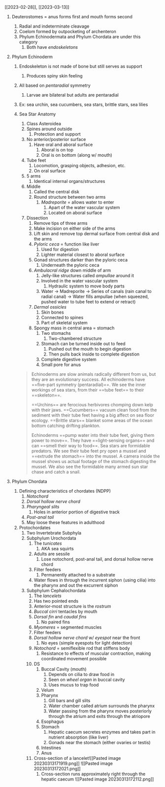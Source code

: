 [[2023-02-28]], [[2023-03-13]]

1. Deuterostomes = anus forms first and mouth forms second
	1. Radial and indeterminate cleavage
	2. Coelom formed by outpocketing of archenteron
	3. Phylum Echinodermata and Phylum Chordata are under this category
		1. Both have *endoskeletons*
2. Phylum Echinoderm
	1. Endoskeleton is not made of bone but still serves as support
		1. Produces spiny skin feeling
	2. All based on *pentaradial* symmetry
		1. Larvae are bilateral but adults are pentaradial 
	3. Ex: sea urchin, sea cucumbers, sea stars, brittle stars, sea lilies
	4. Sea Star Anatomy
		1. Class Asteroidea
		2. Spines around outside
			1. Protection and support
		3. No anterior/posterior surface
			1. Have oral and aboral surface
				1. Aboral is on top
				2. Oral is on bottom (along w/ mouth)
		4. Tube feet
			1. Locomotion, grasping objects, adhesion, etc.
			2. On oral surface
		5. 5 arms
			1. Identical internal organs/structures
		6. Middle
			1. Called the central disk
			2. Round structure between two arms
				1. *Madreporite* = allows water to enter 
					1. Apart of the water vascular system
					2. Located on aboral surface
		7. Dissection
			1. Remove tips of three arms 
			2. Make incision on either side of the arms
			3. Lift skin and remove top dermal surface from central disk and the arms
			4. *Pyloric ceca* = function like liver
				1. Used for digestion
				2. Lighter material closest to aboral surface
			5. Gonad structures darker than the pyloric ceca
				1. Underneath the pyloric ceca
			6. *Ambulacral ridge* down middle of arm
				1. Jelly-like structures called *ampullae* around it
				2. Involved in the water vascular system
					1. Hydraulic system to move body parts
				3. Water -> Madreporite -> Series of canals (rain canal to radial canal) -> Water fills ampullae (when squeezed, pushed water to tube feet to extend or retract)
			7. *Dermal ossicles*
				1. Skin bones 
				2. Connected to spines
				3. Part of skeletal system
			8. Spongy mass in central area = stomach
				1. Two stomachs
					1. Two-chambered structure
				2. Stomach can be turned inside out to feed
					1. Pushed out the mouth to begin digestion
					2. Then pulls back inside to complete digestion
				3. Complete digestive system
				4. Small pore for anus

		> Echinoderms are slow animals radically different from us, but they are an evolutionary success. All echinoderms have ==five-part symmetry (pentaradial)==. We see the inner workings of sea stars, from their ==tube feet== to their ==skeleton==.
		> 
		> ==Urchins== are ferocious herbivores chomping down kelp with their jaws. ==Cucumbers== vacuum clean food from the sediment with their tube feet having a big affect on sea floor ecology. ==Brittle stars== blanket some areas of the ocean bottom catching drifting plankton.
		> 
		> Echinoderms ==pump water into their tube feet, giving them power to move==. They have ==light-sensing organs== and can ==smell their way to food==. Sea stars are formidable predators. We see their tube feet pry open a mussel and ==extrude the stomach== into the mussel. A camera inside the mussel shows us actual footage of the stomach digesting the mussel. We also see the formidable many armed sun star chase and catch a snail.

3. Phylum Chordata
	1. Defining characteristics of chordates (NDPP)
		1. *Notochord*
		2. *Dorsal hollow nerve chord*
		3. *Pharyngeal slits*
			1. Holes in anterior portion of digestive track
		4. *Post-anal tail* 
		5. May loose these features in adulthood
	2. Protochordates
		1. Two Invertebrate Subphyla
		2. Subphylum Urochordata
			1. The *tunicates*
				1. AKA sea squirts
			2. Adults are sessile 
				1. Lose notochord, post-anal tail, and dorsal hollow nerve chord
			3. Filter feeders
				1. Permanently attached to a substrate 
			4. Water flows in through the incurrent siphon (using cilia) into the pharynx and out the excurrent siphon
		3. Subphylum Cephalochordata
			1. The *lancelets* 
			2. Has two pointed ends
			3. Anterior-most structure is the *rostrum*
			4. *Buccal cirri* tentacles by mouth
			5. *Dorsal fin* and *caudal fins*
				1. No paired fins
			6. *Myomeres* = segmented muscles
			7. Filter feeders
			8. *Dorsal hollow nerve chord* w/ *eyespot* near the front
				1. No eyes (simple eyespots for light detection)
			9. *Notochord* = semiflexible rod that stiffens body
				1. Resistance to effects of muscular contraction, making coordinated movement possible
			10. DS
				1. Buccal Cavity (mouth)
					1. Depends on cilia to draw food in
					1. Seen on *wheel organ* in buccal cavity
					2. Uses mucus to trap food
				2. Velum
				3. Pharynx
					1. Gill bars and gill slits
					2. Water chamber called atrium surrounds the pharynx
					3. Water passing from the pharynx moves posteriorly through the atrium and exits through the atriopore
				4. Esophagus
				5. Stomach
					1. Hepatic caecum secretes enzymes and takes part in nutrient absorption (like liver)
					2. Gonads near the stomach (either ovaries or testis)
				6. Intestines
				7. Anus
			11. Cross-section of a lancelet![[Pasted image 20230313171919.png]] 
			      ![[Pasted image 20230313172021.png]]
				1. Cross-section runs approximately right through the hepatic caecum
				![[Pasted image 20230313172112.png]]